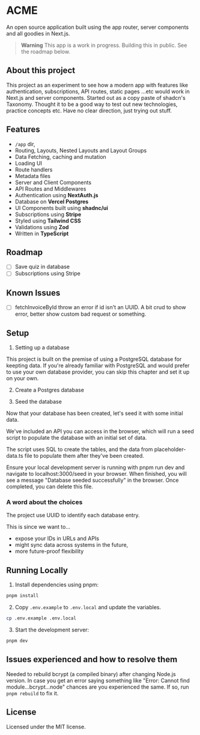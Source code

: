 # ACME

An open source application built using the app router, server components and all goodies in Next.js.

> **Warning**
> This app is a work in progress. Building this in public.
> See the roadmap below.

## About this project

This project as an experiment to see how a modern app with features like authentication, subscriptions, API routes, static pages ...etc would work in Next.js and server components. Started out as a copy paste of shadcn's Taxonomy.
Thought it to be a good way to test out new technologies, practice concepts etc. Have no clear direction, just trying out stuff.

## Features

- `/app` dir,
- Routing, Layouts, Nested Layouts and Layout Groups
- Data Fetching, caching and mutation
- Loading UI
- Route handlers
- Metadata files
- Server and Client Components
- API Routes and Middlewares
- Authentication using **NextAuth.js**
- Database on **Vercel Postgres**
- UI Components built using **shadnc/ui**
- Subscriptions using **Stripe**
- Styled using **Tailwind CSS**
- Validations using **Zod**
- Written in **TypeScript**

## Roadmap

- [ ] Save quiz in database
- [ ] Subscriptions using Stripe

## Known Issues

- [ ] fetchInvoiceById throw an error if id isn't an UUID. A bit crud to show error, better show custom bad request or something.

## Setup

1. Setting up a database

This project is built on the premise of using a PostgreSQL database for keepting data. If you're already familiar with PostgreSQL and would prefer to use your own database provider, you can skip this chapter and set it up on your own.

2. Create a Postgres database

3. Seed the database

Now that your database has been created, let's seed it with some initial data.

We've included an API you can access in the browser, which will run a seed script to populate the database with an initial set of data.

The script uses SQL to create the tables, and the data from placeholder-data.ts file to populate them after they've been created.

Ensure your local development server is running with pnpm run dev and navigate to localhost:3000/seed in your browser. When finished, you will see a message "Database seeded successfully" in the browser. Once completed, you can delete this file.

### A word about the choices

The project use UUID to identify each database entry.

This is since we want to...

- expose your IDs in URLs and APIs
- might sync data across systems in the future,
- more future-proof flexibility

## Running Locally

1. Install dependencies using pnpm:

```sh
pnpm install
```

2. Copy `.env.example` to `.env.local` and update the variables.

```sh
cp .env.example .env.local
```

3. Start the development server:

```sh
pnpm dev
```

## Issues experienced and how to resolve them

Needed to rebuild bcrypt (a compiled binary) after changing Node.js version. In case you get an error saying something like "Error: Cannot find module...bcrypt...node" chances are you experienced the same.
If so, run `pnpm rebuild` to fix it.

## License

Licensed under the MIT license.
